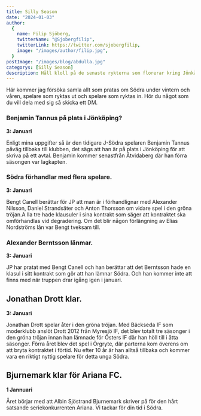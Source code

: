 ```yaml
---
title: Silly Season
date: "2024-01-03"
author:
  {
    name: Filip Sjöberg,
    twitterName: "@Sjobergfilip",
    twitterLink: https://twitter.com/sjobergfilip,
    image: "/images/author/filip.jpg",
  }
postImage: "/images/blog/abdulla.jpg"
categorys: [Silly Season]
description: Håll kloll på de senaste rykterna som florerar kring Jönkäpings Södra, inlägget uppdateras löpade
---
```


Här kommer jag försöka samla allt som pratas om Södra under vintern och våren, spelare som ryktas ut och spelare som ryktas in. Hör du något som du vill dela med sig så skicka ett DM.

### Benjamin Tannus på plats i Jönköping?

**3: Januari**

Enligt mina uppgifter så är den tidigare J-Södra spelaren Benjamin Tannus påväg tillbaka till klubben, det sägs att han är på plats i Jönköping för att skriva på ett avtal. Benjamin kommer senastfrån Åtvidaberg där han förra säsongen var lagkapten.

### Södra förhandlar med flera spelare.

**3: Januari**

Bengt Canell berättar för JP att man är i förhandlignar med Alexander Nilsson, Daniel Strandsäter och Anton Thorsson om vidare spel i den gröna tröjan.A lla tre hade klausuler i sina kontrakt som säger att kontraktet ska omförhandlas vid degradering. Om det blir någon förlängning av Elias Nordströms lån var Bengt tveksam till.

### Alexander Berntsson länmar.

**3: Januari**

JP har pratat med Bengt Canell och han berättar att det Berntsson hade en klasul i sitt kontrakt som gör att han lämnar Södra. Och han kommer inte att finns med när truppen drar igång igen i januari.

## Jonathan Drott klar.

**3: Januari**

Jonathan Drott spelar åter i den gröna tröjan. Med Bäckseda IF som moderklubb anslöt Drott 2012 från Myresjö IF, det blev totalt tre säsonger i den gröna tröjan innan han lämnade för Östers IF där han höll till i åtta säsonger. Förra året blev det spel i Örgryte, där parterna kom överens om att bryta kontraktet i förtid. Nu efter 10 år är han alltså tillbaka och kommer vara en riktigt nyttig spelare för detta unga Södra.

## Bjurnemark klar för Ariana FC.

**1 Jannuari**

Året börjar med att Albin Sjöstrand Bjurnemark skriver på för den hårt satsande seriekonkurrenten Ariana. Vi tackar för din tid i Södra.
